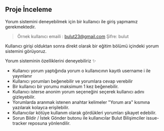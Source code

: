 
## Proje İnceleme
Yorum sistemini deneyebilmek için bir kullanıcı ile giriş yapmamız gerekmektedir.

> Örnek kullanıcı emaili : bulut23@gmail.com
Şifre: bulut

Kullanıcı girişi olduktan sonra direkt olarak bir eğitim bölümü içindeki yorum sistemini görüyoruz.

Yorum sisteminin özelliklerini deneyebiliriz   ✨
- Kullanıcı yorum yaptığında yorum o kullanıcının kayıtlı username i ile yayınlanır
- Kullanıcı yorumları beğenebilir ve yorumlara cevap verebilir
- Bir kullanıcı bir yorumu maksimum 1 kez beğenebilir.
- Kullanıcı isterse anonim yorum seçeneğini seçerek kullanıcı adını gizleyebilir.
- Yorumlarda aranmak istenen anahtar kelimeler "Yorum ara" kısmına yazılarak kolayca erişilebilir.
- Kullanıcılar kötüye kullanım olarak gördükleri yorumları şikayet edebilir.
- Sorun Bildir / İstek Gönder butonu ile kullanıcılar Bulut Bilişimciler issue-tracker reposuna yönlendilir.



